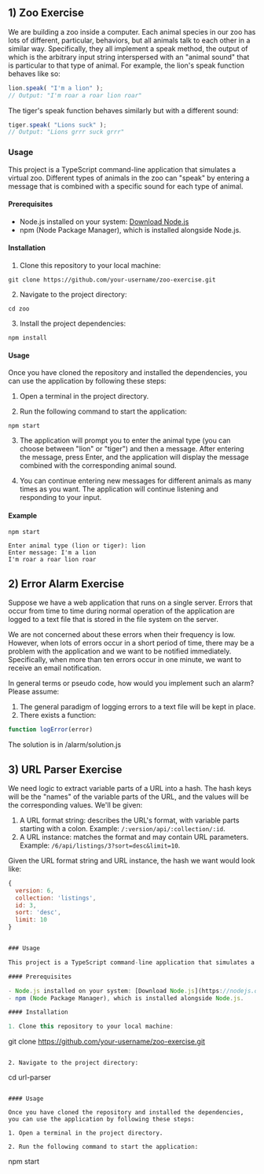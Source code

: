 ## 1) Zoo Exercise

We are building a zoo inside a computer. Each animal species in our zoo has lots of different, particular, behaviors, but all animals talk to each other in a similar way. Specifically, they all implement a speak method, the output of which is the arbitrary input string interspersed with an "animal sound" that is particular to that type of animal. For example, the lion's speak function behaves like so:

```typescript
lion.speak( "I'm a lion" ); 
// Output: "I'm roar a roar lion roar" 
```

The tiger's speak function behaves similarly but with a different sound:

```typescript
tiger.speak( "Lions suck" ); 
// Output: "Lions grrr suck grrr" 
```

### Usage

This project is a TypeScript command-line application that simulates a virtual zoo. Different types of animals in the zoo can "speak" by entering a message that is combined with a specific sound for each type of animal.

#### Prerequisites

- Node.js installed on your system: [Download Node.js](https://nodejs.org/)
- npm (Node Package Manager), which is installed alongside Node.js.

#### Installation

1. Clone this repository to your local machine:

```
git clone https://github.com/your-username/zoo-exercise.git
```

2. Navigate to the project directory:

```
cd zoo
```

3. Install the project dependencies:

```
npm install
```

#### Usage

Once you have cloned the repository and installed the dependencies, you can use the application by following these steps:

1. Open a terminal in the project directory.

2. Run the following command to start the application:

```
npm start
```

3. The application will prompt you to enter the animal type (you can choose between "lion" or "tiger") and then a message. After entering the message, press Enter, and the application will display the message combined with the corresponding animal sound.

4. You can continue entering new messages for different animals as many times as you want. The application will continue listening and responding to your input.

#### Example

```
npm start
```

```
Enter animal type (lion or tiger): lion
Enter message: I'm a lion
I'm roar a roar lion roar
```

## 2) Error Alarm Exercise

Suppose we have a web application that runs on a single server. Errors that occur from time to time during normal operation of the application are logged to a text file that is stored in the file system on the server.

We are not concerned about these errors when their frequency is low. However, when lots of errors occur in a short period of time, there may be a problem with the application and we want to be notified immediately. Specifically, when more than ten errors occur in one minute, we want to receive an email notification.

In general terms or pseudo code, how would you implement such an alarm? Please assume:

1. The general paradigm of logging errors to a text file will be kept in place.
2. There exists a function:

```typescript
function logError(error)
```

The solution is in /alarm/solution.js

## 3) URL Parser Exercise

We need logic to extract variable parts of a URL into a hash. The hash keys will be the "names" of the variable parts of the URL, and the values will be the corresponding values. We'll be given:

1. A URL format string: describes the URL's format, with variable parts starting with a colon. Example: `/:version/api/:collection/:id`.
2. A URL instance: matches the format and may contain URL parameters. Example: `/6/api/listings/3?sort=desc&limit=10`.

Given the URL format string and URL instance, the hash we want would look like:

```javascript
{
  version: 6,
  collection: 'listings',
  id: 3,
  sort: 'desc',
  limit: 10
}


### Usage

This project is a TypeScript command-line application that simulates a virtual zoo. Different types of animals in the zoo can "speak" by entering a message that is combined with a specific sound for each type of animal.

#### Prerequisites

- Node.js installed on your system: [Download Node.js](https://nodejs.org/)
- npm (Node Package Manager), which is installed alongside Node.js.

#### Installation

1. Clone this repository to your local machine:

```
git clone https://github.com/your-username/zoo-exercise.git
```

2. Navigate to the project directory:

```
cd url-parser
```

#### Usage

Once you have cloned the repository and installed the dependencies, you can use the application by following these steps:

1. Open a terminal in the project directory.

2. Run the following command to start the application:

```
npm start
```
